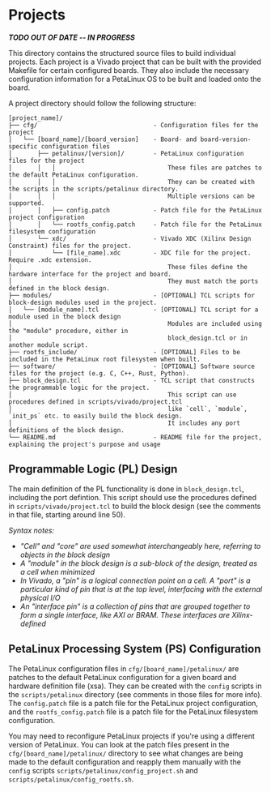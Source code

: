 # Projects

***TODO OUT OF DATE -- IN PROGRESS***

This directory contains the structured source files to build individual projects. Each project is a Vivado project that can be built with the provided Makefile for certain configured boards. They also include the necessary configuration information for a PetaLinux OS to be built and loaded onto the board.

A project directory should follow the following structure:

```
[project_name]/
├── cfg/                                - Configuration files for the project
│   └── [board_name]/[board_version]    - Board- and board-version-specific configuration files
│       ├── petalinux/[version]/        - PetaLinux configuration files for the project
│       │   │                               These files are patches to the default PetaLinux configuration.
│       │   │                               They can be created with the scripts in the scripts/petalinux directory.
│       │   │                               Multiple versions can be supported.
│       │   ├── config.patch            - Patch file for the PetaLinux project configuration
│       │   └── rootfs_config.patch     - Patch file for the PetaLinux filesystem configuration
│       └── xdc/                        - Vivado XDC (Xilinx Design Constraint) files for the project.
│           └── [file_name].xdc         - XDC file for the project. Require .xdc extension.
│                                           These files define the hardware interface for the project and board.
│                                           They must match the ports defined in the block design.
├── modules/                            - [OPTIONAL] TCL scripts for block-design modules used in the project.
│   └── [module_name].tcl               - [OPTIONAL] TCL script for a module used in the block design
│                                           Modules are included using the "module" procedure, either in 
│                                           block_design.tcl or in another module script.
├── rootfs_include/                     - [OPTIONAL] Files to be included in the PetaLinux root filesystem when built.
├── software/                           - [OPTIONAL] Software source files for the project (e.g. C, C++, Rust, Python).
├── block_design.tcl                    - TCL script that constructs the programmable logic for the project.
│                                           This script can use procedures defined in scripts/vivado/project.tcl
│                                           like `cell`, `module`, `init_ps` etc. to easily build the block design.
│                                           It includes any port definitions of the block design.
└── README.md                           - README file for the project, explaining the project's purpose and usage
```

## Programmable Logic (PL) Design

The main definition of the PL functionality is done in `block_design.tcl`, including the port defintion. This script should use the procedures defined in `scripts/vivado/project.tcl` to build the block design (see the comments in that file, starting around line 50).

*Syntax notes:* 
- *"Cell" and "core" are used somewhat interchangeably here, referring to objects in the block design*
- *A "module" in the block design is a sub-block of the design, treated as a cell when minimized*
- *In Vivado, a "pin" is a logical connection point on a cell. A "port" is a particular kind of pin that is at the top level, interfacing with the external physical I/O*
- *An "interface pin" is a collection of pins that are grouped together to form a single interface, like AXI or BRAM. These interfaces are Xilinx-defined*

## PetaLinux Processing System (PS) Configuration

The PetaLinux configuration files in `cfg/[board_name]/petalinux/` are patches to the default PetaLinux configuration for a given board and hardware definition file (xsa). They can be created with the `config` scripts in the `scripts/petalinux` directory (see comments in those files for more info). The `config.patch` file is a patch file for the PetaLinux project configuration, and the `rootfs_config.patch` file is a patch file for the PetaLinux filesystem configuration.

You may need to reconfigure PetaLinux projects if you're using a different version of PetaLinux. You can look at the patch files present in the `cfg/[board_name]/petalinux/` directory to see what changes are being made to the default configuration and reapply them manually with the `config` scripts `scripts/petalinux/config_project.sh` and `scripts/petalinux/config_rootfs.sh`.

